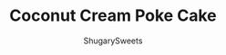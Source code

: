 ---
layout: ../../layouts/MarkdownPostLayout.astro
title: Coconut Cream Poke Cake
author: ShugarySweets
pubDate: 2018-12-11
description: "This Coconut Cream Poke Cake is a coconut lover&#x27;s heaven! White cake is soaked with coconut cream, then topped with cool whip and shredded coconut in this easy poke cake recipe. Perfect for those summer potlucks!"
image_url: https://www.shugarysweets.com/wp-content/uploads/2015/04/coconut-cream-poke-cake-facebook.jpg
tags: ["Cake","American"]
calories: 202
protein: 2
carbohydrates: 15
fats: 15
fiber: 1
ingredients: ["1 box white cake mix","1 cup whole milk","1/2 cup unsalted butter, softened","3 large eggs","1 can (15 ounce) cream of coconut","16 ounce frozen whipped topping, thawed","2 cups shredded sweetened coconut (toasted optional)"]
serves: 16
time: "4 hours 55 minutes"
prepTime: "15 minutes"
instructions: ["Preheat oven to 350 degree F. Spray a glass 13x9 baking dish with baking spray. Set aside.","In a large mixing bowl, beat cake mix with milk, butter and eggs on low speed until moistened. Beat for 2-3 minutes on medium speed until well blended, scraping down the sides of the bowl as necessary.","Pour cake batter into prepared baking dish. Bake for 36-40 minutes. Remove from oven and immediately poke holes all over the cake, using a wooden skewer (or fork, or handle of a wooden spoon).","Pour can of cream of coconut slowly over the top of the warm cake, using a spatula to spread it evenly as it falls into the poked holes. Cover with foil and refrigerate for 4 hours, until completely chilled.","Top cake with thawed whipped topping. Sprinkle coconut generously over the top. Cut into slices and enjoy!"]
nutrition: ["202 calories","15 grams carbohydrates","41 milligrams cholesterol","15 grams fat","1 grams fiber","2 grams protein","12 grams saturated fat","71 milligrams sodium","12 grams sugar","0 grams trans fat","3 grams unsaturated fat"]
---
